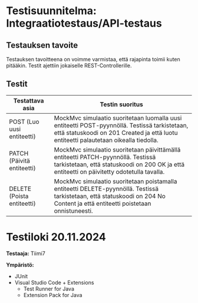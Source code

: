 # Testisuunnitelma: Integraatiotestaus/API-testaus

## Testauksen tavoite

Testauksen tavoitteena on voimme varmistaa, että rajapinta toimii kuten pitääkin. Testit ajettiin jokaiselle REST-Controllerille.

## Testit

 **Testattava asia**                | **Testin suoritus**
 ---------------------------------- | -------------------
 POST (Luo uusi entiteetti) | MockMvc simulaatio suoritetaan luomalla uusi entiteetti POST-pyynnöllä. Testissä tarkistetaan, että statuskoodi on 201 Created ja että luotu entiteetti palautetaan oikealla tiedolla.
 PATCH (Päivitä entiteetti) | MockMvc simulaatio suoritetaan päivittämällä entiteetti PATCH-pyynnöllä. Testissä tarkistetaan, että statuskoodi on 200 OK ja että entiteetti on päivitetty odotetulla tavalla.
 DELETE (Poista entiteetti) | MockMvc simulaatio suoritetaan poistamalla entiteetti DELETE-pyynnöllä. Testissä tarkistetaan, että statuskoodi on 204 No Content ja että entiteetti poistetaan onnistuneesti.


Testiloki 20.11.2024
=======================

**Testaaja:** Tiimi7

**Ympäristö:**
- JUnit 
- Visual Studio Code + Extensions
    - Test Runner for Java
    - Extension Pack for Java